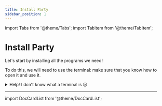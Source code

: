 ```yaml
---
title: Install Party
sidebar_position: 1
---
```


import Tabs from '@theme/Tabs';
import TabItem from '@theme/TabItem';

# Install Party

Let's start by installing all the programs we need!

To do this, we will need to use the terminal: make sure that you know how to open it and use it.

<details>
<summary>Help! I don't know what a terminal is 😢</summary>
Don't worry, we will explain you the basics 😉
<Tabs groupId="os">
<TabItem value="win" label="Windows">

On Windows, you have two terminals: `CMD`, the oldest one, and `Powershell`, the new one. We recommend you to
**only use Powershell**, wich has less issues.

To open a terminal, simply type `Powershell` in the search bar of your system, and open it like any 
application. There you are! A new window with some white lines should appear.

:::info 
You can also open *PowerShell* from a right click on the Start Menu, but be
careful to select the *"PowerShell"* and not *"PowerShell (Admin)"* !
:::

The directory where you are is shown on the last line. By default, it should be your user directory, so 
something like `C:\Users\michel\`. You can deplace to other directories with:
* `cd ".\my_subdirectory\"`: go into the subdirectory `my_subdirectory` (try with the default directory 
    `Downloads` !). The `.` in this command represents the current directory. Note that the `"` are optionals
    (they are required only if your path contains spaces).
* `cd ..`: go to the parent directory
* `ls`: list all the files and sub-directories of the current directory

</TabItem>
<TabItem value="mac" label="MacOS">

Open Spotlight, and type `terminal`. Then you can launch the `terminal.app` application, and voilà!
By default, you are in your home directory. You can deplace to other directories with:
* `cd "./my_subdirectory/"`: go into the subdirectory `my_subdirectory`. The `.` in this command represents the 
    current directory. Note that the `"` are optionals (they are required only if your path contains spaces).
* `cd ..`: go to the parent directory
* `ls`: list all the files and sub-directories of the current directory

</TabItem>
<TabItem value="lin" label="Linux">

The name of your terminal depends on your distribution. For example, it is "Terminal" for Ubuntu, or "Konsole" 
for Kubuntu. Anyway, on most distros you can open it with the keyboard 
shotcut <kbd>CTRL</kbd>+<kbd>ALT</kbd>+<kbd>T</kbd>.

By default, you are in your home directory. You can change to other directories with:
* `cd "./my_subdirectory/"`: go into the subdirectory `my_subdirectory`. The `.` in this command represents the 
    current directory. Note that the `"` are optionals (they are required only if your path contains spaces).
* `cd ..`: go to the parent directory
* `ls`: list all the files and sub-directories of the current directory

</TabItem>
</Tabs>

In general, all the commands have the same syntax:
```bash
program --option1 --option2 arg1 arg2
```
Some explanations:
* `program` is the name of the program you want to use. It could be `python`
    for example, or `cd` (for `Change Directory`), etc...
* `--option` is an option you can pass to the program, which is most of the time
    optional. They always have the `--` at the begingging which indicates it is an option.
    You can also find shortcuts for options, with one dash (for example `-o`).
* `arg` is the main arument you pass to the program. For example, for the `cd`
    program, you pass the name of the directory where you want to go as an argument.
* the space ` ` is used to separate the differents options and arguments of the 
    command. So never put a space inside an option or an argument!

**Tip:** all programs have in general the `--help` option to show all the options
    and arguments possible, and the `--version` option to check the version.
    Remember it, they are very useful! 🤩

</details>

---

import DocCardList from '@theme/DocCardList';

<DocCardList />
